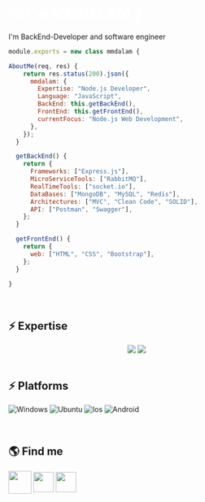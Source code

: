 <h1 align="lte"><a href="https://github.com/MMDALAM" style="color: #fff; text-decoration: none;" >Hi I'm MMDALAM 👋</a></h1>

I'm BackEnd-Developer and software engineer

```javascript
module.exports = new class mmdalam {

AboutMe(req, res) {
    return res.status(200).json({
      mmdalam: {
        Expertise: "Node.js Developer",
        Language: "JavaScript",
        BackEnd: this.getBackEnd(),
        FrontEnd: this.getFrontEnd(),
        currentFocus: "Node.js Web Development",
      },
    });
  }

  getBackEnd() {
    return {
      Frameworks: ["Express.js"],
      MicroServiceTools: ["RabbitMQ"],
      RealTimeTools: ["socket.io"],
      DataBases: ["MongoDB", "MySQL", "Redis"],
      Architectures: ["MVC", "Clean Code", "SOLID"],
      API: ["Postman", "Swagger"],
    };
  }

  getFrontEnd() {
    return {
      web: ["HTML", "CSS", "Bootstrap"],
    };
  }

}
```

<br>

## ⚡ Expertise
<div align="center">
    <img src="https://skillicons.dev/icons?i=html,css,vscode,github,git,npm,cloudflare,docker" />
    <img src="https://skillicons.dev/icons?i=nodejs,javascript,express,rabbitmq,mongodb,mysql,redis" /><br>
</div>

<br>

## ⚡ Platforms
  ![Windows](https://img.shields.io/badge/Windows-0078D6?style=for-the-badge&logo=windows&logoColor=white)
  ![Ubuntu](https://img.shields.io/badge/Ubuntu-E95420?style=for-the-badge&logo=ubuntu&logoColor=white)
  ![Ios](https://img.shields.io/badge/iOS-000000?style=for-the-badge&logo=apple&logoColor=white)
  ![Android](https://img.shields.io/badge/Android-0078D6?style=for-the-badge&logo=android&color=339933&logoColor=white)

<br>

## 🌎 Find me
  <a href="mailto:mmmohammadalam@gmail.com" target="blank"><img align="center" src="https://github.com/user-attachments/assets/946a50ec-3987-48cc-b8dc-ba2282a9126a" height="45" width="45" /></a>
  <a href="https://instagram.com/mmd_alam1999" target="blank"><img align="center" src="https://raw.githubusercontent.com/rahuldkjain/github-profile-readme-generator/master/src/images/icons/Social/instagram.svg" height="40" width="40" /></a>
  <a href="https://t.me/@mmdalam1999"><img align="center" src="https://github.com/user-attachments/assets/358b74e7-074e-464e-a611-bf74f1b73ce3" height="40" width="40" /></a>
